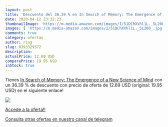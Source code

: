 ```yaml
---
layout: post
title: 'Descuento del 36.39 % en In Search of Memory: The Emergence of a '
date: 2020-04-12 23:32:23
thumbnailImage: 'https://m.media-amazon.com/images/I/51DChXVhl1L._SL200_.jpg'
images: [ 'https://m.media-amazon.com/images/I/51DChXVhl1L._SL200_.jpg' ]
comments: true
category: ofertas
author: ring
slug: 0393329372
description:
actualPrice: 12.69 USD
comparePrice: 19.95 USD
inStock: true
---
```


Tienes [In Search of Memory: The Emergence of a New Science of Mind](https://www.amazon.com/dp/0393329372/?tag=redken08-20) con un 36.39 % de descuento con precio de oferta de 12.69 USD (original: 19.95 USD) en el siguiente enlace!

[![](https://m.media-amazon.com/images/I/51DChXVhl1L._SL200_.jpg)](https://www.amazon.com/dp/0393329372/?tag=redken08-20)

[Accede a la oferta!!](https://www.amazon.com/dp/0393329372/?tag=redken08-20)

[Consulta otras ofertas en nuestro canal de telegram](https://t.me/s/ofertas25)
